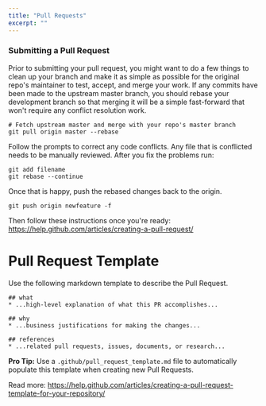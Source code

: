 ```yaml
---
title: "Pull Requests"
excerpt: ""
---
```

### Submitting a Pull Request

Prior to submitting your pull request, you might want to do a few things to clean up your branch and make it as simple as possible for the original repo's maintainer to test, accept, and merge your work.
If any commits have been made to the upstream master branch, you should rebase your development branch so that merging it will be a simple fast-forward that won't require any conflict resolution work.

```
# Fetch upstream master and merge with your repo's master branch
git pull origin master --rebase
```

Follow the prompts to correct any code conflicts. Any file that is conflicted needs to be manually reviewed. After you fix the problems run:

```
git add filename
git rebase --continue
```

Once that is happy, push the rebased changes back to the origin.

```
git push origin newfeature -f
```

Then follow these instructions once you're ready:
https://help.github.com/articles/creating-a-pull-request/

# Pull Request Template

Use the following markdown template to describe the Pull Request.

```
## what
* ...high-level explanation of what this PR accomplishes...

## why
* ...business justifications for making the changes...

## references
* ...related pull requests, issues, documents, or research...
```

**Pro Tip:** Use a `.github/pull_request_template.md` file to automatically populate this template when creating new Pull Requests. 

Read more: https://help.github.com/articles/creating-a-pull-request-template-for-your-repository/